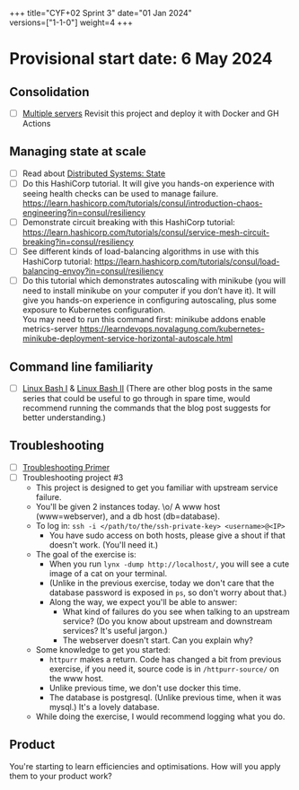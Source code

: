 +++
title="CYF+02 Sprint 3"
date="01 Jan 2024"    
versions=["1-1-0"]
weight=4
+++

# Provisional start date: 6 May 2024

## Consolidation

- [ ] [Multiple servers](../../projects/multiple-servers) Revisit this project and deploy it with Docker and GH Actions

## Managing state at scale

- [ ] Read about [Distributed Systems: State](../../primers/distributed-software-systems-architecture/state)
- [ ] Do this HashiCorp tutorial. It will give you hands-on experience with seeing health checks can be used to manage failure. https://learn.hashicorp.com/tutorials/consul/introduction-chaos-engineering?in=consul/resiliency
- [ ] Demonstrate circuit breaking with this HashiCorp tutorial: https://learn.hashicorp.com/tutorials/consul/service-mesh-circuit-breaking?in=consul/resiliency
- [ ] See different kinds of load-balancing algorithms in use with this HashiCorp tutorial: https://learn.hashicorp.com/tutorials/consul/load-balancing-envoy?in=consul/resiliency
- [ ] Do this tutorial which demonstrates autoscaling with minikube (you will need to install minikube on your computer if you don’t have it). It will give you hands-on experience in configuring autoscaling, plus some exposure to Kubernetes configuration.  
      You may need to run this command first: minikube addons enable metrics-server
      https://learndevops.novalagung.com/kubernetes-minikube-deployment-service-horizontal-autoscale.html

## Command line familiarity

- [ ] [Linux Bash I](https://www.bogotobogo.com/Linux/linux_tips2_bash.php) & [Linux Bash II](https://www.bogotobogo.com/Linux/linux_bash_2.php) (There are other blog posts in the same series that could be useful to go through in spare time, would recommend running the commands that the blog post suggests for better understanding.)

## Troubleshooting

- [ ] [Troubleshooting Primer](../../primers/troubleshooting/)
- [ ] Troubleshooting project #3
    - This project is designed to get you familiar with upstream service failure.
    - You'll be given 2 instances today. \o/
      A www host (www=webserver), and a db host (db=database).
    - To log in: `ssh -i </path/to/the/ssh-private-key> <username>@<IP>`
        - You have sudo access on both hosts, please give a shout if that doesn't work. (You'll need it.)
    - The goal of the exercise is:
        - When you run `lynx -dump http://localhost/`, you will see a cute image of a cat on your terminal.
        - (Unlike in the previous exercise, today we don't care that the database password is exposed in `ps`, so don't worry about that.)
        - Along the way, we expect you'll be able to answer:
            - What kind of failures do you see when talking to an upstream service?
              (Do you know about upstream and downstream services? It's useful jargon.)
            - The webserver doesn't start. Can you explain why?
    - Some knowledge to get you started:
        - `httpurr` makes a return. Code has changed a bit from previous exercise, if you need it, source code is in `/httpurr-source/` on the www host.
        - Unlike previous time, we don't use docker this time.
        - The database is postgresql. (Unlike previous time, when it was mysql.) It's a lovely database.
    - While doing the exercise, I would recommend logging what you do.

## Product

You're starting to learn efficiencies and optimisations. How will you apply them to your product work?
